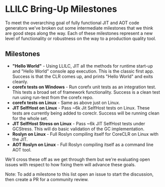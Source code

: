 # LLILC Bring-Up Milestones

To meet the overarching goal of fully functional JIT and AOT code
generators we've broken out some intermediate milestones that we
think are good steps along the way.  Each of these milestones represent
a new level of functionality or robustness on the way to a production
quality tool.

## Milestones

* **"Hello World"** - Using LLILC, JIT all the methods for runtime start-up
   and "Hello World" console app execution.  This is the classic first
   app. Success is that the CLR comes up, and prints "Hello World" and
   exits cleanly.
* **corefx tests on Windows** - Run corefx unit tests as an integration test. This
  tests a broad set of framework functionality. Success is a clean
  test run using run-test from the corefx repo.
* **corefx tests on Linux** - Same as above just on Linux.
* **JIT SelfHost on Linux** - Pass ~6k Jit SelfHost tests on Linux.
  These tests are currently being added to coreclr. Success will
  be running clean for the whole set.
* **JIT SelfHost Stress on Linux** - Pass ~6k JIT SelfHost tests under GCStress.
  This will do basic validation of the GC implementation.
* **Roslyn on Linux** - Full Roslyn compiling itself for CoreCLR on Linux with
  the JIT.
* **AOT Roslyn on Linux** - Full Roslyn compiling itself as a command line
  AOT tool.

We'll cross these off as we get through them but we're evaluating open issues
with respect to how fixing them will advance these goals.

Note:  To add a milestone to this list open an issue to start the discussion,
 then create a PR for a community review.
